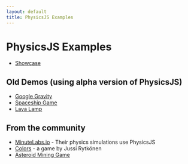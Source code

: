 ```yaml
---
layout: default
title: PhysicsJS Examples
---
```


# PhysicsJS Examples

* [Showcase](../)

## Old Demos (using alpha version of PhysicsJS)

* [Google Gravity](./google-gravity.html)
* [Spaceship Game](./spaceship)
* [Lava Lamp](./lavalamp)

## From the community

* [MinuteLabs.io](http://minutelabs.io) - Their physics simulations use PhysicsJS
* [Colors](http://physics.meteor.com/) - a game by Jussi Rytkönen
* [Asteroid Mining Game](http://www.ape-mining.com/)

<script>
if (window.location.hash.match(/demo-/)){
    window.location = '../' + window.location.hash;
}
</script>
